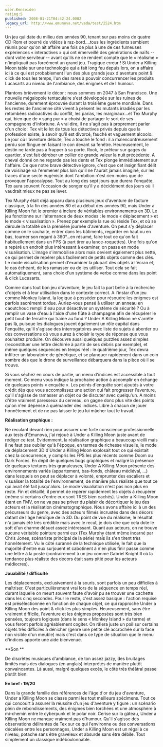 ```yaml
---
user:Kenseiden
rating:5
published: 2008-01-21T04:42:24.000Z
legacy_url: http://www.emunova.net/veda/test/2524.htm
---
```

Un jeu qui date du milieu des années 90, tenant sur pas moins de quatre CD-Rom et bourré de vidéos à raz-bord....tous les ingrédients semblent réunis pour qu'on ait affaire une fois de plus à une de ces fumeuses expériences « interactives » qui ont émerveillé des générations de naïfs -- dont votre serviteur -- avant qu'ils ne se rendent compte que le « réalisme » n'impliquait pas forcément un grand jeu. Tragique erreur ! Si Under a Killing Moon table sur une technologie qui a fait long feu depuis lors, on a affaire ici à ce qui est probablement l'un des plus grands jeux d'aventure point & click de tous les temps, l'un des rares à pouvoir concurrencer les produits Lucasarts au niveau de l'ambiance, des énigmes et de l'humour.  

  

Plantons brièvement le décor : nous sommes en 2047 à San Francisco. Une nouvelle mégalopole tentaculaire s'est développée sur les ruines de l'ancienne, durement éprouvée durant la troisième guerre mondiale. Dans les restes de l'ancienne cité vivent à présent les mutants irradiés par les retombées radioactives du conflit, les parias, les marginaux...et Tex Murphy qui, bien que de « sang pur » a choisi de partager le sort de ses compagnons d'infortune. A vrai dire, il ne s'agit pas à proprement parler d'un choix : Tex vit le lot de tous les détectives privés depuis que la profession existe, à savoir qu'il est divorcé, fauché et vaguement alcoolo. Le jour où l'aventure débute, Tex a touché le fond : il a malencontreusement perdu son flingue en faisant le con devant sa fenêtre. Heureusement, le destin ne tarde pas à frapper à sa porte. Rook, le prêteur sur gages du quartier, s'est fait dérober un collier de grande valeur la nuit précédente. A cheval donné on ne regarde pas les dents et Tex plonge immédiatement sur l'affaire. Ce que notre brave détective ignore, c'est que cet insignifiant délit de voisinage va l'emmener plus loin qu'il ne l'aurait jamais imaginé, sur les traces d'une secte eugéniste dont l'ambition n'est rien moins que de provoquer l'apocalypse. Tout au long des sept jours que durera l'enquête, Tex aura souvent l'occasion de songer qu'il y a décidément des jours où il vaudrait mieux ne pas se lever.  

  

Tex Murphy était déjà apparu dans plusieurs jeux d'aventure de facture classique, à la fin des années 80 et au début des années 90, mais Under a Killing Moon fut le premier à inclure de véritables environnements en 3D. Le jeu fonctionne sur l'alternance de deux modes : le mode « déplacement » et le mode « visualisation ». Prenez par exemple la rue où réside Tex, et où se déroule la totalité de la première journée d'aventure. On peut s'y déplacer comme on le souhaite, entrer dans les bâtiments, regarder en haut ou en bas, tourner son regard à 360°...en résumé, faire tout ce qu'on fait habituellement dans un FPS (à part tirer au lance-roquettes). Une fois qu'on a repéré un endroit plus intéressant à examiner, on passe en mode visualisation. L'image s'immobilise alors mais devient également plus nette, ce qui permet de repérer plus facilement de petits objets comme des clés. Le mode visualisation permet d'examiner la plupart des objets à l'écran et, le cas échéant, de les ramasser ou de les utiliser. Tout cela se fait automatiquement, sans choix d'un système de verbe comme dans les point & click Lucasarts.  

  

Comme dans tout bon jeu d'aventure, le jeu fait la part belle à la recherche d'objets et à leur utilisation dans le contexte correct. A l'instar d'un jeu comme Monkey Island, la logique à posséder pour résoudre les énigmes est parfois sacrément tordue. Auriez-vous pensé à utiliser un anneau en caoutchouc rempli d'eau pour désactiver un système de sécurité ? Ou à remplir un vase d'eau à l'aide d'une flûte à champagne afin de récupérer le petit bout de ferraille qui traîne au fond ? Under A Killing Moon ne s'arrête pas là, puisque les dialogues jouent également un rôle capital dans l'enquête, qu'il s'agisse des interrogatoires avec liste de sujets à aborder ou des conversations où vous aurez à choisir le type de réponse que vous souhaitez produire. On découvre aussi quelques puzzles assez simples (reconstituer une lettre déchirée à partir de ses débris par exemple), et même quelques séquences en temps réel : le quatrième jour, Tex devra infiltrer un laboratoire de génétique, et se planquer rapidement dans un coin sombre dès que le drone de surveillance débarquera dans la pièce où il se trouve.  

  

Si vous séchez en cours de partie, un menu d'indices est accessible à tout moment. Ce menu vous indique la prochaine action à accomplir en échange de quelques points « enquête ». Les points d'enquête sont ajoutés à votre crédit dès que vous accomplissez une action qui fait progresser l'aventure, qu'il s'agisse de ramasser un objet ou de discuter avec quelqu'un. A moins d'être vraiment paresseux du cerveau, on gagne donc plus vite des points qu'on n'en dépense à quémander des indices. Libre à chacun de jouer honnêtement et de ne pas laisser le jeu lui mâcher tout le travail.  

  

**Réalisation graphique :**  

Ne reculant devant rien pour assurer une forte conscience professionnelle aux tests d'Emunova, j'ai rejoué à Under a Killing Moon juste avant de rédiger ce test. Evidemment, la réalisation graphique a beaucoup vieilli mais il ne faut pas oublier qu'à l'époque, en termes de richesse visuelle, le mode de déplacement 3D d'Under a Killing Moon explosait tout ce qui existait chez la concurrence, y compris les FPS les plus récents comme Doom ou Dark Forces. En dépit de quelques bugs graphiques et malgré la présence de quelques textures très granuleuses, Under A Killing Moon présente des environnements variés (appartement, bas-fonds, château médiéval, ...) dans lesquels on peut se déplacer à volonté, emprunter des escaliers et visualiser la totalité de l'environnement, de manière plus réaliste que tout ce qui avait été fait jusqu'alors. Le mode visualiation n'est pas non plus en reste. Fin et détaillé, il permet de repérer rapidement les objets à récupérer (même si certains d'entre eux sont TRES bien cachés). Under a Killing Moon étant en FMV, on ne va pas se priver du plaisir de décortiquer le jeu des acteurs et la réalisation cinématographique. Nous avons affaire ici à un des précurseurs du genre, avec des acteurs filmés incrustés dans des décors datant de l'âge héroïque de la 3D. Du point de vue du réalisme, le résultat n'a jamais été très crédible mais avec le recul, je dois dire que cela dote le soft d'un charme désuet assez intéressant. Quant aux acteurs, on ne trouve aucune véritable pointure parmi eux (Tex Murphy étant même incarné par Chris Jones, scénariste principal de la série) mais ils s'en tirent très honnêtement. Vu le côté suranné de la technique utilisée, le fait que la majorité d'entre eux surjouent et cabotinent à n'en plus finir passe comme une lettre à la poste (contrairement à un jeu comme Gabriel Knight II où la tendance plus réaliste des décors était sans pitié pour les acteurs médiocres).  

  

**Jouabilité / difficulté**  

Les déplacements, exclusivement à la souris, sont parfois un peu difficiles à maîtriser. C'est particulièrement vrai lors de la séquence en temps réel, durant laquelle on meurt souvent faute d'avoir pu se trouver une cachette dans les cinq secondes. Pour le reste, c'est assez basique : l'action requise est présélectionnée en fonction de chaque objet, ce qui rapproche Under a Killing Moon des point & click les plus simples. Heureusement, sans être vraiment difficile, l'aventure et les énigmes proposées sont très bien pensées, toujours logiques (dans le sens « Monkey Island » du terme) et vous feront parfois agréablement cogiter. On râlera juste un poil sur certains objets très difficiles à dénicher (genre une petite clé accrochée sur la face non visible d'un meuble) mais c'est dans ce type de situation que le menu d'indices apporte une aide bienvenue.  

  

**Son **  

De discrètes musiques d'ambiance, de ton assez jazzy, des bruitages limités mais des dialogues (en anglais) interprétés de manière plutôt convaincantes. Là aussi, malgré quelques excès, le côté très théâtral passe plutôt bien.  

  

**En bref : 19/20**  

Dans la grande famille des références de l'âge d'or du jeu d'aventure, Under a Killing Moon se classe parmi les tout meilleurs spécimens. Tout ce qui concourt à assurer la réussite d'un jeu d'aventure y figure : un scénario plein de rebondissements, des énigmes bien torchées et une atmosphère à mi-chemin entre le cyberpunk et le polar noir. Cerise sur la gâteau, Under a Killing Moon ne manque vraiment pas d'humour. Qu'il s'agisse des observations délirantes de Tex sur ce qui l'environne ou des conversations décalées entre les personnages, Under a Killing Moon est un régal à ce niveau, potache sans être graveleux et absurde sans être débile. Tout simplement un classique indéboulonnable.